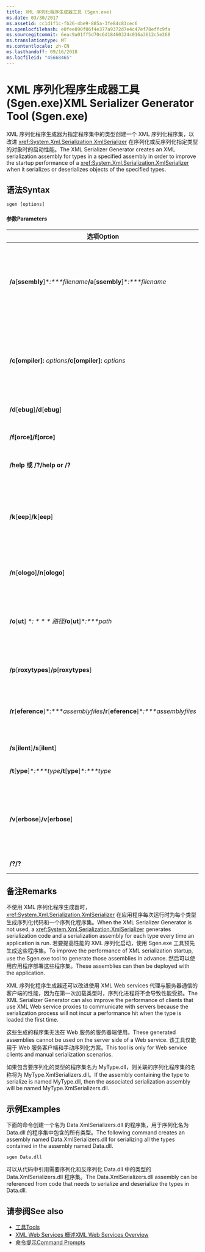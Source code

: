```yaml
---
title: XML 序列化程序生成器工具 (Sgen.exe)
ms.date: 03/30/2017
ms.assetid: cc1d1f1c-fb26-4be9-885a-3fe84c81cec6
ms.openlocfilehash: e0fee890f86f4e377a9372d7e4c47ef78effc9fa
ms.sourcegitcommit: 6eac9a01ff5d70c6d18460324c016a3612c5e268
ms.translationtype: MT
ms.contentlocale: zh-CN
ms.lasthandoff: 09/16/2018
ms.locfileid: "45668465"
---
```

# <a name="xml-serializer-generator-tool-sgenexe"></a><span data-ttu-id="5b241-102">XML 序列化程序生成器工具 (Sgen.exe)</span><span class="sxs-lookup"><span data-stu-id="5b241-102">XML Serializer Generator Tool (Sgen.exe)</span></span>
<span data-ttu-id="5b241-103">XML 序列化程序生成器为指定程序集中的类型创建一个 XML 序列化程序集，以改进 <xref:System.Xml.Serialization.XmlSerializer> 在序列化或反序列化指定类型的对象时的启动性能。</span><span class="sxs-lookup"><span data-stu-id="5b241-103">The XML Serializer Generator creates an XML serialization assembly for types in a specified assembly in order to improve the startup performance of a <xref:System.Xml.Serialization.XmlSerializer> when it serializes or deserializes objects of the specified types.</span></span>  
  
## <a name="syntax"></a><span data-ttu-id="5b241-104">语法</span><span class="sxs-lookup"><span data-stu-id="5b241-104">Syntax</span></span>  
  
```  
sgen [options]  
```  
  
#### <a name="parameters"></a><span data-ttu-id="5b241-105">参数</span><span class="sxs-lookup"><span data-stu-id="5b241-105">Parameters</span></span>  
  
|<span data-ttu-id="5b241-106">选项</span><span class="sxs-lookup"><span data-stu-id="5b241-106">Option</span></span>|<span data-ttu-id="5b241-107">描述</span><span class="sxs-lookup"><span data-stu-id="5b241-107">Description</span></span>|  
|------------|-----------------|  
|<span data-ttu-id="5b241-108">**/a**[**ssembly**]\**:\*\*\*filename*</span><span class="sxs-lookup"><span data-stu-id="5b241-108">**/a**[**ssembly**]\**:\*\*\*filename*</span></span>|<span data-ttu-id="5b241-109">为由 filename 指定的程序集或可执行文件中包含的所有类型生成序列化代码。</span><span class="sxs-lookup"><span data-stu-id="5b241-109">Generates serialization code for all the types contained in the assembly or executable specified by *filename*.</span></span> <span data-ttu-id="5b241-110">只能提供一个文件名。</span><span class="sxs-lookup"><span data-stu-id="5b241-110">Only one file name can be provided.</span></span> <span data-ttu-id="5b241-111">如果该参数重复，将使用最后一个文件名。</span><span class="sxs-lookup"><span data-stu-id="5b241-111">If this argument is repeated, the last file name is used.</span></span>|  
|<span data-ttu-id="5b241-112">**/c[ompiler]:** *options*</span><span class="sxs-lookup"><span data-stu-id="5b241-112">**/c[ompiler]:** *options*</span></span>|<span data-ttu-id="5b241-113">指定要传递给 C# 编译器的选项。</span><span class="sxs-lookup"><span data-stu-id="5b241-113">Specifies the options to pass to the C# compiler.</span></span> <span data-ttu-id="5b241-114">支持所有传递到编译器的 csc.exe 选项。</span><span class="sxs-lookup"><span data-stu-id="5b241-114">All csc.exe options are supported as they are passed to the compiler.</span></span> <span data-ttu-id="5b241-115">这可用于指定应该对程序集进行签名，以及用于指定密钥文件。</span><span class="sxs-lookup"><span data-stu-id="5b241-115">This can be used to specify that the assembly should be signed and to specify the key file.</span></span>|  
|<span data-ttu-id="5b241-116">**/d**[**ebug**]</span><span class="sxs-lookup"><span data-stu-id="5b241-116">**/d**[**ebug**]</span></span>|<span data-ttu-id="5b241-117">生成一个可用于调试器的映像。</span><span class="sxs-lookup"><span data-stu-id="5b241-117">Generates an image that can be used with a debugger.</span></span>|  
|<span data-ttu-id="5b241-118">**/f[orce]**</span><span class="sxs-lookup"><span data-stu-id="5b241-118">**/f[orce]**</span></span>|<span data-ttu-id="5b241-119">强制覆盖同名的现有程序集。</span><span class="sxs-lookup"><span data-stu-id="5b241-119">Forces the overwriting of an existing assembly of the same name.</span></span> <span data-ttu-id="5b241-120">默认值为 false。</span><span class="sxs-lookup"><span data-stu-id="5b241-120">The default is **false**.</span></span>|  
|<span data-ttu-id="5b241-121">**/help 或 /?**</span><span class="sxs-lookup"><span data-stu-id="5b241-121">**/help or /?**</span></span>|<span data-ttu-id="5b241-122">显示该工具的命令语法和选项。</span><span class="sxs-lookup"><span data-stu-id="5b241-122">Displays command syntax and options for the tool.</span></span>|  
|<span data-ttu-id="5b241-123">**/k**[**eep**]</span><span class="sxs-lookup"><span data-stu-id="5b241-123">**/k**[**eep**]</span></span>|<span data-ttu-id="5b241-124">取消在生成的源文件和其他临时文件编译到序列化程序集内之后对它们的删除操作。</span><span class="sxs-lookup"><span data-stu-id="5b241-124">Suppresses the deletion of the generated source files and other temporary files after they have been compiled into the serialization assembly.</span></span> <span data-ttu-id="5b241-125">这可用于确定工具是否正在为某个特定类型生成序列化代码。</span><span class="sxs-lookup"><span data-stu-id="5b241-125">This can be used to determine whether the tool is generating serialization code for a particular type.</span></span>|  
|<span data-ttu-id="5b241-126">**/n**[**ologo**]</span><span class="sxs-lookup"><span data-stu-id="5b241-126">**/n**[**ologo**]</span></span>|<span data-ttu-id="5b241-127">取消显示 Microsoft 启动版权标志。</span><span class="sxs-lookup"><span data-stu-id="5b241-127">Suppresses the display of the Microsoft startup banner.</span></span>|  
|<span data-ttu-id="5b241-128">**/o**[**ut**] \**: \* \* \* 路径*</span><span class="sxs-lookup"><span data-stu-id="5b241-128">**/o**[**ut**]\**:\*\*\*path*</span></span>|<span data-ttu-id="5b241-129">指定要在其中保存生成的程序集的目录。</span><span class="sxs-lookup"><span data-stu-id="5b241-129">Specifies the directory in which to save the generated assembly.</span></span> <span data-ttu-id="5b241-130">**注意：** 生成的程序集的名称由输入程序集的名称加上“xmlSerializers.dll”组成。</span><span class="sxs-lookup"><span data-stu-id="5b241-130">**Note:**  The name of the generated assembly is composed of the name of the input assembly plus "xmlSerializers.dll".</span></span>|  
|<span data-ttu-id="5b241-131">**/p**[**roxytypes**]</span><span class="sxs-lookup"><span data-stu-id="5b241-131">**/p**[**roxytypes**]</span></span>|<span data-ttu-id="5b241-132">仅生成 XML Web services 代理类型的序列化代码。</span><span class="sxs-lookup"><span data-stu-id="5b241-132">Generates serialization code only for the XML Web service proxy types.</span></span>|  
|<span data-ttu-id="5b241-133">**/r**[**eference**]\**:\*\*\*assemblyfiles*</span><span class="sxs-lookup"><span data-stu-id="5b241-133">**/r**[**eference**]\**:\*\*\*assemblyfiles*</span></span>|<span data-ttu-id="5b241-134">指定由需要 XML 序列化的类型引用的程序集。</span><span class="sxs-lookup"><span data-stu-id="5b241-134">Specifies the assemblies that are referenced by the types requiring XML serialization.</span></span> <span data-ttu-id="5b241-135">接受多个程序集文件（由逗号分隔）。</span><span class="sxs-lookup"><span data-stu-id="5b241-135">Accepts multiple assembly files separated by commas.</span></span>|  
|<span data-ttu-id="5b241-136">**/s**[**ilent**]</span><span class="sxs-lookup"><span data-stu-id="5b241-136">**/s**[**ilent**]</span></span>|<span data-ttu-id="5b241-137">取消显示成功消息。</span><span class="sxs-lookup"><span data-stu-id="5b241-137">Suppresses the display of success messages.</span></span>|  
|<span data-ttu-id="5b241-138">**/t**[**ype**]\**:\*\*\*type*</span><span class="sxs-lookup"><span data-stu-id="5b241-138">**/t**[**ype**]\**:\*\*\*type*</span></span>|<span data-ttu-id="5b241-139">仅生成指定类型的序列化代码。</span><span class="sxs-lookup"><span data-stu-id="5b241-139">Generates serialization code only for the specified type.</span></span>|  
|<span data-ttu-id="5b241-140">**/v**[**erbose**]</span><span class="sxs-lookup"><span data-stu-id="5b241-140">**/v**[**erbose**]</span></span>|<span data-ttu-id="5b241-141">显示详细输出，以进行调试。</span><span class="sxs-lookup"><span data-stu-id="5b241-141">Displays verbose output for debugging.</span></span> <span data-ttu-id="5b241-142">列出目标程序集中无法使用 <xref:System.Xml.Serialization.XmlSerializer> 进行序列化的类型。</span><span class="sxs-lookup"><span data-stu-id="5b241-142">Lists types from the target assembly that cannot be serialized with the <xref:System.Xml.Serialization.XmlSerializer>.</span></span>|  
|<span data-ttu-id="5b241-143">**/?**</span><span class="sxs-lookup"><span data-stu-id="5b241-143">**/?**</span></span>|<span data-ttu-id="5b241-144">显示该工具的命令语法和选项。</span><span class="sxs-lookup"><span data-stu-id="5b241-144">Displays command syntax and options for the tool.</span></span>|  
  
## <a name="remarks"></a><span data-ttu-id="5b241-145">备注</span><span class="sxs-lookup"><span data-stu-id="5b241-145">Remarks</span></span>  
 <span data-ttu-id="5b241-146">不使用 XML 序列化程序生成器时，<xref:System.Xml.Serialization.XmlSerializer> 在应用程序每次运行时为每个类型生成序列化代码和一个序列化程序集。</span><span class="sxs-lookup"><span data-stu-id="5b241-146">When the XML Serializer Generator is not used, a <xref:System.Xml.Serialization.XmlSerializer> generates serialization code and a serialization assembly for each type every time an application is run.</span></span> <span data-ttu-id="5b241-147">若要提高性能的 XML 序列化启动，使用 Sgen.exe 工具预先生成这些程序集。</span><span class="sxs-lookup"><span data-stu-id="5b241-147">To improve the performance of XML serialization startup, use the Sgen.exe tool to generate those assemblies in advance.</span></span> <span data-ttu-id="5b241-148">然后可以使用应用程序部署这些程序集。</span><span class="sxs-lookup"><span data-stu-id="5b241-148">These assemblies can then be deployed with the application.</span></span>  
  
 <span data-ttu-id="5b241-149">XML 序列化程序生成器还可以改进使用 XML Web services 代理与服务器通信的客户端的性能，因为在第一次加载类型时，序列化进程将不会导致性能受损。</span><span class="sxs-lookup"><span data-stu-id="5b241-149">The XML Serializer Generator can also improve the performance of clients that use XML Web service proxies to communicate with servers because the serialization process will not incur a performance hit when the type is loaded the first time.</span></span>  
  
 <span data-ttu-id="5b241-150">这些生成的程序集无法在 Web 服务的服务器端使用。</span><span class="sxs-lookup"><span data-stu-id="5b241-150">These generated assemblies cannot be used on the server side of a Web service.</span></span> <span data-ttu-id="5b241-151">该工具仅能用于 Web 服务客户端和手动序列化方案。</span><span class="sxs-lookup"><span data-stu-id="5b241-151">This tool is only for Web service clients and manual serialization scenarios.</span></span>  
  
 <span data-ttu-id="5b241-152">如果包含要序列化的类型的程序集名为 MyType.dll，则关联的序列化程序集的名称将为 MyType.XmlSerializers.dll。</span><span class="sxs-lookup"><span data-stu-id="5b241-152">If the assembly containing the type to serialize is named MyType.dll, then the associated serialization assembly will be named MyType.XmlSerializers.dll.</span></span>  
  
## <a name="examples"></a><span data-ttu-id="5b241-153">示例</span><span class="sxs-lookup"><span data-stu-id="5b241-153">Examples</span></span>  
 <span data-ttu-id="5b241-154">下面的命令创建一个名为 Data.XmlSerializers.dll 的程序集，用于序列化名为 Data.dll 的程序集中包含的所有类型。</span><span class="sxs-lookup"><span data-stu-id="5b241-154">The following command creates an assembly named Data.XmlSerializers.dll for serializing all the types contained in the assembly named Data.dll.</span></span>  
  
```  
sgen Data.dll   
```  
  
 <span data-ttu-id="5b241-155">可以从代码中引用需要序列化和反序列化 Data.dll 中的类型的 Data.XmlSerializers.dll 程序集。</span><span class="sxs-lookup"><span data-stu-id="5b241-155">The Data.XmlSerializers.dll assembly can be referenced from code that needs to serialize and deserialize the types in Data.dll.</span></span>  
  
## <a name="see-also"></a><span data-ttu-id="5b241-156">请参阅</span><span class="sxs-lookup"><span data-stu-id="5b241-156">See also</span></span>

- [<span data-ttu-id="5b241-157">工具</span><span class="sxs-lookup"><span data-stu-id="5b241-157">Tools</span></span>](../../../docs/framework/tools/index.md)  
- [<span data-ttu-id="5b241-158">XML Web Services 概述</span><span class="sxs-lookup"><span data-stu-id="5b241-158">XML Web Services Overview</span></span>](https://msdn.microsoft.com/library/9db0c7b8-bca6-462b-9be5-f5f9a7f05a4d)  
- [<span data-ttu-id="5b241-159">命令提示</span><span class="sxs-lookup"><span data-stu-id="5b241-159">Command Prompts</span></span>](../../../docs/framework/tools/developer-command-prompt-for-vs.md)
